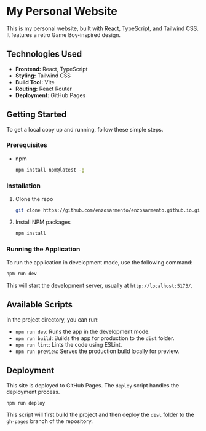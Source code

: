 # My Personal Website

This is my personal website, built with React, TypeScript, and Tailwind CSS. It features a retro Game Boy-inspired design.

## Technologies Used

*   **Frontend:** React, TypeScript
*   **Styling:** Tailwind CSS
*   **Build Tool:** Vite
*   **Routing:** React Router
*   **Deployment:** GitHub Pages

## Getting Started

To get a local copy up and running, follow these simple steps.

### Prerequisites

*   npm
    ```sh
    npm install npm@latest -g
    ```

### Installation

1.  Clone the repo
    ```sh
    git clone https://github.com/enzosarmento/enzosarmento.github.io.git
    ```
2.  Install NPM packages
    ```sh
    npm install
    ```

### Running the Application

To run the application in development mode, use the following command:

```sh
npm run dev
```

This will start the development server, usually at `http://localhost:5173/`.

## Available Scripts

In the project directory, you can run:

*   `npm run dev`: Runs the app in the development mode.
*   `npm run build`: Builds the app for production to the `dist` folder.
*   `npm run lint`: Lints the code using ESLint.
*   `npm run preview`: Serves the production build locally for preview.

## Deployment

This site is deployed to GitHub Pages. The `deploy` script handles the deployment process.

```sh
npm run deploy
```

This script will first build the project and then deploy the `dist` folder to the `gh-pages` branch of the repository.